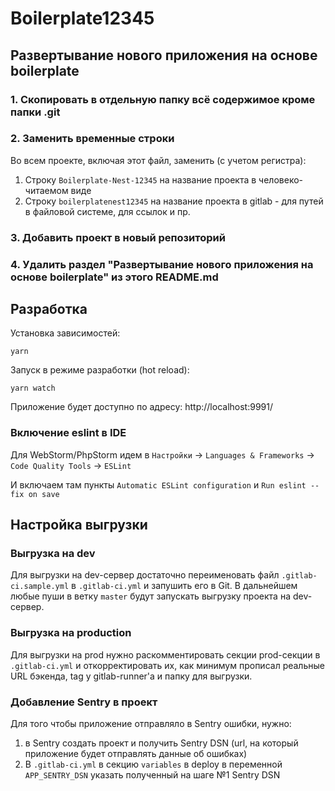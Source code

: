 
# Boilerplate12345

## Развертывание нового приложения на основе boilerplate

### 1. Скопировать в отдельную папку всё содержимое кроме папки .git
### 2. Заменить временные строки

Во всем проекте, включая этот файл, заменить (с учетом регистра):

1. Строку `Boilerplate-Nest-12345` на название проекта в человеко-читаемом виде
2. Строку `boilerplatenest12345` на название проекта в gitlab - для путей в файловой системе, для ссылок и пр.

### 3. Добавить проект в новый репозиторий

### 4. Удалить раздел "Развертывание нового приложения на основе boilerplate" из этого README.md

## Разработка

Установка зависимостей:
```shell
yarn
```

Запуск в режиме разработки (hot reload):
```shell
yarn watch
```

Приложение будет доступно по адресу: http://localhost:9991/

### Включение eslint в IDE

Для WebStorm/PhpStorm идем в `Настройки` -> `Languages & Frameworks` -> `Code Quality Tools` -> `ESLint`

И включаем там пункты `Automatic ESLint configuration` и `Run eslint --fix on save`

## Настройка выгрузки

### Выгрузка на dev

Для выгрузки на dev-сервер достаточно переименовать файл `.gitlab-ci.sample.yml` в `.gitlab-ci.yml`
и запушить его в Git. В дальнейшем любые пуши в ветку `master` будут запускать выгрузку проекта на dev-сервер.

### Выгрузка на production

Для выгрузки на prod нужно раскомментировать секции prod-секции в `.gitlab-ci.yml` и откорректировать их, как минимум
прописал реальные URL бэкенда, tag у gitlab-runner'а и папку для выгрузки.

### Добавление Sentry в проект

Для того чтобы приложение отправляло в Sentry ошибки, нужно:
1. в Sentry создать проект и получить Sentry DSN (url, на который приложение будет отправлять данные об ошибках)
2. В `.gitlab-ci.yml` в секцию `variables` в deploy в переменной `APP_SENTRY_DSN` указать полученный на шаге №1 Sentry DSN 
